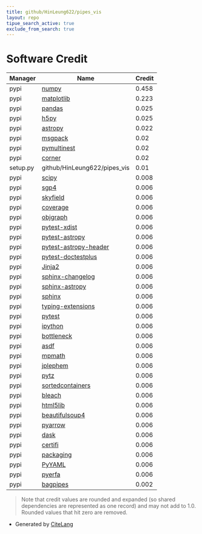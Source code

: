 ```yaml
---
title: github/HinLeung622/pipes_vis
layout: repo
tipue_search_active: true
exclude_from_search: true
---
```

# Software Credit

|Manager|Name|Credit|
|-------|----|------|
|pypi|[numpy](https://www.numpy.org)|0.458|
|pypi|[matplotlib](https://matplotlib.org)|0.223|
|pypi|[pandas](https://pypi.org/project/pandas)|0.025|
|pypi|[h5py](https://pypi.org/project/h5py)|0.025|
|pypi|[astropy](http://astropy.org)|0.022|
|pypi|[msgpack](https://msgpack.org/)|0.02|
|pypi|[pymultinest](https://pypi.org/project/pymultinest)|0.02|
|pypi|[corner](https://pypi.org/project/corner)|0.02|
|setup.py|github/HinLeung622/pipes_vis|0.01|
|pypi|[scipy](https://www.scipy.org)|0.008|
|pypi|[sgp4](https://pypi.org/project/sgp4)|0.006|
|pypi|[skyfield](https://pypi.org/project/skyfield)|0.006|
|pypi|[coverage](https://pypi.org/project/coverage)|0.006|
|pypi|[objgraph](https://pypi.org/project/objgraph)|0.006|
|pypi|[pytest-xdist](https://pypi.org/project/pytest-xdist)|0.006|
|pypi|[pytest-astropy](https://pypi.org/project/pytest-astropy)|0.006|
|pypi|[pytest-astropy-header](https://pypi.org/project/pytest-astropy-header)|0.006|
|pypi|[pytest-doctestplus](https://pypi.org/project/pytest-doctestplus)|0.006|
|pypi|[Jinja2](https://pypi.org/project/Jinja2)|0.006|
|pypi|[sphinx-changelog](https://pypi.org/project/sphinx-changelog)|0.006|
|pypi|[sphinx-astropy](https://pypi.org/project/sphinx-astropy)|0.006|
|pypi|[sphinx](https://pypi.org/project/sphinx)|0.006|
|pypi|[typing-extensions](https://pypi.org/project/typing-extensions)|0.006|
|pypi|[pytest](https://pypi.org/project/pytest)|0.006|
|pypi|[ipython](https://pypi.org/project/ipython)|0.006|
|pypi|[bottleneck](https://pypi.org/project/bottleneck)|0.006|
|pypi|[asdf](https://pypi.org/project/asdf)|0.006|
|pypi|[mpmath](https://pypi.org/project/mpmath)|0.006|
|pypi|[jplephem](https://pypi.org/project/jplephem)|0.006|
|pypi|[pytz](https://pypi.org/project/pytz)|0.006|
|pypi|[sortedcontainers](https://pypi.org/project/sortedcontainers)|0.006|
|pypi|[bleach](https://pypi.org/project/bleach)|0.006|
|pypi|[html5lib](https://pypi.org/project/html5lib)|0.006|
|pypi|[beautifulsoup4](https://pypi.org/project/beautifulsoup4)|0.006|
|pypi|[pyarrow](https://pypi.org/project/pyarrow)|0.006|
|pypi|[dask](https://pypi.org/project/dask)|0.006|
|pypi|[certifi](https://pypi.org/project/certifi)|0.006|
|pypi|[packaging](https://pypi.org/project/packaging)|0.006|
|pypi|[PyYAML](https://pypi.org/project/PyYAML)|0.006|
|pypi|[pyerfa](https://pypi.org/project/pyerfa)|0.006|
|pypi|[bagpipes](https://bagpipes.readthedocs.io)|0.002|


> Note that credit values are rounded and expanded (so shared dependencies are represented as one record) and may not add to 1.0. Rounded values that hit zero are removed.


- Generated by [CiteLang](https://github.com/vsoch/citelang)
